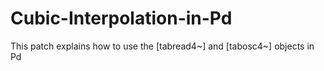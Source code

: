 Cubic-Interpolation-in-Pd
=========================

This patch explains how to use the [tabread4~] and [tabosc4~] objects in Pd
